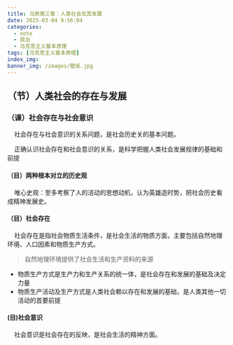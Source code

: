 ```yaml
---
title: 马原第三章：人类社会及其发展
date: 2025-03-04 9:56:04
categories:
  - note
  - 政治
  - 马克思主义基本原理
tags: [马克思主义基本原理]
index_img:
banner_img: /images/壁纸.jpg
---
```


## （节）人类社会的存在与发展

### （课）社会存在与社会意识

&nbsp;&nbsp;&nbsp;&nbsp;社会存在与社会意识的关系问题，是社会历史关的基本问题。

&nbsp;&nbsp;&nbsp;&nbsp;正确认识社会存在和社会意识的关系，是科学把握人类社会发展规律的基础和前提

#### （目）两种根本对立的历史观

&nbsp;&nbsp;&nbsp;&nbsp;唯心史观：至多考察了人的活动的思想动机，认为英雄造时势，把社会历史看成精神发展史。

#### （目）社会存在

&nbsp;&nbsp;&nbsp;&nbsp;社会存在是指社会物质生活条件，是社会生活的物质方面，主要包括自然地理环境、人口因素和物质生产方式。

> 自然地理环境提供了社会生活和生产资料的来源

- 物质生产方式是生产力和生产关系的统一体，是社会存在和发展的基础及决定力量
- 物质生产活动及生产方式是人类社会赖以存在和发展的基础，是人类其他一切活动的首要前提

#### (目)社会意识

&nbsp;&nbsp;&nbsp;&nbsp;社会意识是社会存在的反映，是社会生活的精神方面。

